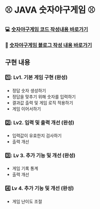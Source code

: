# ⚾ JAVA 숫자야구게임 ⚾
### 💻 [숫자야구게임 코드 작성내용 바로가기](https://github.com/chews26/WordleGame/tree/main/src/Lv1WordleGame)
### 🏡 [숫자야구게임 블로그 작성 내용 바로가기](https://shinelee26.tistory.com/tag/java%20%EC%88%AB%EC%9E%90%EC%95%BC%EA%B5%AC%EA%B2%8C%EC%9E%84)

## 구현 내용
### 1️⃣: Lv1. 기본 게임 구현 (완성)
- 정답 숫자 생성하기
- 정답을 맞추기 위해 숫자를 입력하기
- 결과값 출력 및 게임 로직 적용하기
- 게임 이어서하기

### 2️⃣: Lv2. 입력 및 출력 개선 (완성)
- 입력값이 유효한지 검사하기
- 출력 개선

### 3️⃣: Lv 3. 추가 기능 및 개선 (완성)
- 게임 기록 통계
- 출력 개선

### 4️⃣ Lv 4. 추가 기능 및 개선 (완성)
- 게임 난이도 조절
